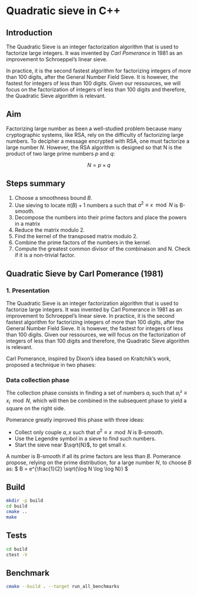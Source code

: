 # Quadratic sieve in C++

## Introduction
The Quadratic Sieve is an integer factorization algorithm that is used to factorize large integers. It was invented by *Carl Pomerance* in 1981 as an improvement to Schroeppel’s linear sieve. 

In practice, it is the second fastest algorithm for factorizing integers of more than 100 digits, after the General Number Field Sieve. It is however, the fastest for integers of less than 100 digits. Given our ressources, we will focus on the factorization of integers of less than 100 digits and therefore, the Quadratic Sieve algorithm is relevant.



## Aim

Factorizing large number as been a well-studied problem because many cryptographic systems, like
RSA, rely on the difficulty of factorizing large numbers. To decipher a message encrypted with RSA, one must factorize a large number $N$. However, the RSA algorithm is designed so that N is the product of two large prime numbers $p$ and $q$:

$$N=p \times q$$



## Steps summary

1. Choose a smoothness bound $B$.
2. Use sieving to locate $π(B)+1$ numbers a such that $a^2≡ x \mod N$ is B-smooth.
3. Decompose the numbers into their prime factors and place the powers in a matrix
4. Reduce the matrix modulo 2.
5. Find the kernel of the transposed matrix modulo 2.
6. Combine the prime factors of the numbers in the kernel.
7. Compute the greatest common divisor of the combinaison and N. Check if it is a non-trivial factor.

## Quadratic Sieve by Carl Pomerance (1981)

### 1. Presentation
The Quadratic Sieve is an integer factorization algorithm that is used to factorize large integers. It was invented by Carl Pomerance in 1981 as an improvement to Schroeppel’s linear sieve. In practice, it is the second fastest algorithm for factorizing integers of more than 100 digits, after the General
Number Field Sieve. It is however, the fastest for integers of less than 100 digits. Given our ressources, we will focus on the factorization of integers of less than 100 digits and therefore, the Quadratic Sieve algorithm is relevant.

<!-- ### 2. Aim

Factorizing large number as been a well-studied problem because many cryptographic systems, like RSA, rely on the difficulty of factorizing large numbers.
To decipher a message encrypted with RSA, one must factorize a large number N . However, the RSA algorithm is designed so that N is the product of two large prime numbers p and q:

$N =p×q$ -->

Carl Pomerance, inspired by Dixon’s idea based on Kraitchik’s work, proposed a technique in two phases:

### Data collection phase

The collection phase consists in finding a set of numbers $a_i$ such that $a_i² ≡ x_i \mod N$, which will then be combined in the subsequent phase to yield a square on the right side.


Pomerance greatly improved this phase with three ideas:
- Collect only couple ${a, x}$ such that $a^2 ≡ x \mod N$ is B-smooth.
- Use the Legendre symbol in a sieve to find such numbers.
- Start the sieve near $\sqrt{N}$, to get small $x$.

A number is B-smooth if all its prime factors are less than $B$. Pomerance propose, relying on the prime distribution, for a large number $N$, to choose $B$ as:
$
B = e^{\frac{1}{2}  \sqrt{\log N \log \log N}}
$


## Build

```bash
mkdir -p build
cd build
cmake ..
make
```

## Tests

```bash
cd build
ctest -V
```

## Benchmark
```bash
cmake --build . --target run_all_benchmarks
```